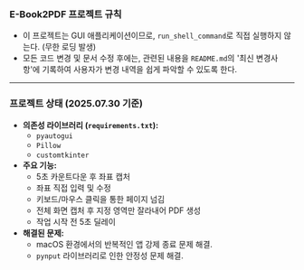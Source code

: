 ### E-Book2PDF 프로젝트 규칙

- 이 프로젝트는 GUI 애플리케이션이므로, `run_shell_command`로 직접 실행하지 않는다. (무한 로딩 발생)
- 모든 코드 변경 및 문서 수정 후에는, 관련된 내용을 `README.md`의 '최신 변경사항'에 기록하여 사용자가 변경 내역을 쉽게 파악할 수 있도록 한다.

---
### 프로젝트 상태 (2025.07.30 기준)

- **의존성 라이브러리 (`requirements.txt`):**
  - `pyautogui`
  - `Pillow`
  - `customtkinter`
- **주요 기능:**
  - 5초 카운트다운 후 좌표 캡처
  - 좌표 직접 입력 및 수정
  - 키보드/마우스 클릭을 통한 페이지 넘김
  - 전체 화면 캡처 후 지정 영역만 잘라내어 PDF 생성
  - 작업 시작 전 5초 딜레이
- **해결된 문제:**
  - macOS 환경에서의 반복적인 앱 강제 종료 문제 해결.
  - `pynput` 라이브러리로 인한 안정성 문제 해결.